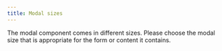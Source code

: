 ```yaml
---
title: Modal sizes
---
```


<p>The modal component comes in different sizes. Please choose the modal size that is appropriate for the form or content it contains.</p>
